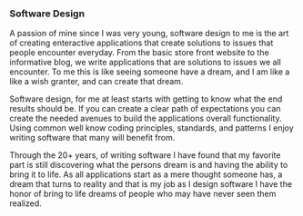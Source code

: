 ### Software Design ###
A passion of mine since I was very young, software design to me is the art of creating enteractive applications that create solutions to issues that people encounter everyday. From the basic store front website to the informative blog, we write applications that are solutions to issues we all encounter. To me this is like seeing someone have a dream, and I am like a like a wish granter, and can create that dream. 

Software design, for me at least starts with getting to know what the end results should be. If you can create a clear path of expectations you can create the needed avenues to build the applications overall functionality. Using common well know coding principles, standards, and patterns I enjoy writing software that many will benefit from. 

Through the 20+ years, of writing software I have found that my favorite part is still discovering what the persons dream is and having the ability to bring it to life. As all applications start as a mere thought someone has, a dream that turns to reality and that is my job as I design software I have the honor of bring to life dreams of people who may have never seen them realized. 

